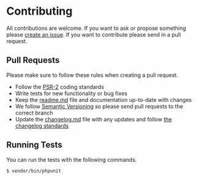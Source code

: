 # Contributing

All contributions are welcome. If you want to ask or propose something please [create an issue](https://github.com/BeatSwitch/lock-laravel/issues/new). If you want to contribute please send in a pull request.

## Pull Requests

Please make sure to follow these rules when creating a pull request.

- Follow the [PSR-2](http://www.php-fig.org/psr/psr-2/) coding standards
- Write tests for new functionality or bug fixes
- Keep the [readme.md](readme.md) file and documentation up-to-date with changes
- We follow [Semantic Versioning](http://semver.org/) so please send pull requests to the correct branch
- Update the [changelog.md](changelog.md) file with any updates and follow [the changelog standards](http://keepachangelog.com/)

## Running Tests

You can run the tests with the following commands.

```bash
$ vendor/bin/phpunit
```
